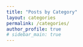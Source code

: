 ```yaml
---
title: "Posts by Category"
layout: categories
permalink: /categories/
author_profile: true
# sidebar_main: true
---
```



